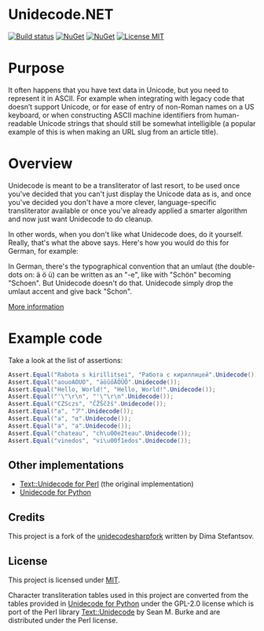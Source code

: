 ﻿# Unidecode.NET

[![Build status](https://img.shields.io/github/workflow/status/thecoderok/Unidecode.NET/default)](https://github.com/thecoderok/Unidecode.NET/actions?query=workflow%3Adefault)
[![NuGet](https://img.shields.io/nuget/v/Unidecode.NET.svg)](https://www.nuget.org/packages/Unidecode.NET)
[![NuGet](https://img.shields.io/nuget/dt/Unidecode.NET.svg)](https://www.nuget.org/packages/Unidecode.NET)
[![License MIT](https://img.shields.io/badge/license-MIT-green.svg)](https://opensource.org/licenses/MIT) 

# Purpose
It often happens that you have text data in Unicode, but you need to represent it in ASCII. 
For example when integrating with legacy code that doesn’t support Unicode, or for ease of entry of non-Roman names on a US keyboard, 
or when constructing ASCII machine identifiers from human-readable Unicode strings that should still be somewhat intelligible 
(a popular example of this is when making an URL slug from an article title).

# Overview

Unidecode is meant to be a transliterator of last resort, to be used once you've decided that you can't just display the Unicode data as is,
and once you've decided you don't have a more clever, language-specific transliterator available
or once you've already applied a smarter algorithm and now just want Unidecode to do cleanup.

In other words, when you don't like what Unidecode does, do it yourself. Really, that's what the above says. Here's how you would do this for German, for example:

In German, there's the typographical convention that an umlaut (the double-dots on: ä ö ü) can be written as an "-e", like with "Schön" becoming "Schoen". 
But Unidecode doesn't do that. Unidecode simply drop the umlaut accent and give back "Schon".

[More information](https://metacpan.org/pod/distribution/Text-Unidecode/lib/Text/Unidecode.pm)

# Example code
Take a look at the list of assertions:
```c#
Assert.Equal("Rabota s kirillitsei", "Работа с кириллицей".Unidecode());
Assert.Equal("aouoAOUO", "äöűőÄÖŨŐ".Unidecode());
Assert.Equal("Hello, World!", "Hello, World!".Unidecode());
Assert.Equal("'\"\r\n", "'\"\r\n".Unidecode());
Assert.Equal("CZSczs", "ČŽŠčžš".Unidecode());
Assert.Equal("a", "ア".Unidecode());
Assert.Equal("a", "α".Unidecode());
Assert.Equal("a", "а".Unidecode());
Assert.Equal("chateau", "ch\u00e2teau".Unidecode());
Assert.Equal("vinedos", "vi\u00f1edos".Unidecode());
```
Other implementations
---------------------

*  [Text::Unidecode for Perl](http://search.cpan.org/~sburke/Text-Unidecode/lib/Text/Unidecode.pm) (the original implementation)
*  [Unidecode for Python](https://pypi.python.org/pypi/Unidecode)

Credits
-------

This project is a fork of the [unidecodesharpfork](https://bitbucket.org/DimaStefantsov/unidecodesharpfork) written by Dima Stefantsov.


License
-------

This project is licensed under [MIT](https://opensource.org/licenses/MIT).

Character transliteration tables used in this project are converted from the tables provided in
[Unidecode for Python](https://github.com/avian2/unidecode) under the GPL-2.0 license which is port of 
the Perl library [Text::Unidecode] by Sean M. Burke and are distributed under the Perl license.

[Text::Unidecode]: http://search.cpan.org/~sburke/Text-Unidecode/lib/Text/Unidecode.pm
